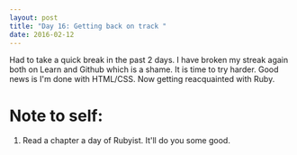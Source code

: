 ```yaml
---
layout: post
title: "Day 16: Getting back on track "
date: 2016-02-12
---
```


Had to take a quick break in the past 2 days.  I have broken my streak again both on Learn and Github which is a shame.  It is time to try harder.  Good news is I'm done with HTML/CSS.  Now getting reacquainted with Ruby.

# Note to self: #

1. Read a chapter a day of Rubyist.  It'll do you some good.
